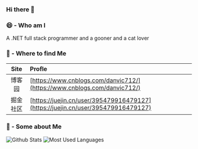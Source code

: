 ### Hi there 👋

<!--
**danvic712/danvic712** is a ✨ _special_ ✨ repository because its `README.md` (this file) appears on your GitHub profile.

Here are some ideas to get you started:

- 🔭 I’m currently working on ...
- 🌱 I’m currently learning ...
- 👯 I’m looking to collaborate on ...
- 🤔 I’m looking for help with ...
- 💬 Ask me about ...
- 📫 How to reach me: ...
- 😄 Pronouns: ...
- ⚡ Fun fact: ...
-->

### 😄 - Who am I

A .NET full stack programmer and a gooner and a cat lover

### 🌱 - Where to find Me

|   Site   | Profle                                                      |
| :------: | :------------------------------------------------------------ |
|  博客园  | [https://www.cnblogs.com/danvic712/](https://www.cnblogs.com/danvic712/) |
| 掘金社区 | [https://juejin.cn/user/395479916479127](https://juejin.cn/user/395479916479127) |

### 💬 - Some about Me

![Github Stats](https://github-readme-stats.vercel.app/api?username=danvic712&show_icons=true&count_private=true)
![Most Used Languages](https://github-readme-stats.vercel.app/api/top-langs/?username=danvic712&layout=compact)
